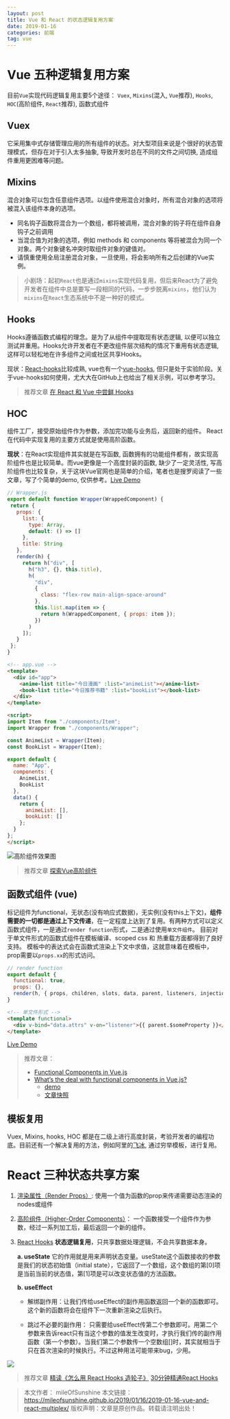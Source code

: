 ```yaml
---
layout: post
title: Vue 和 React 的状态逻辑复用方案
date: 2019-01-16
categories: 前端
tag: vue
---
```



# Vue 五种逻辑复用方案
目前`Vue`实现代码逻辑复用主要5个途径： `Vuex`, `Mixins`(混入,  `Vue`推荐), `Hooks`, `HOC`(高阶组件, `React`推荐), 函数式组件

## Vuex
它采用集中式存储管理应用的所有组件的状态。对大型项目来说是个很好的状态管理模式，但存在对于引入太多抽象, 导致开发时总在不同的文件之间切换, 造成组件重用更困难等问题。

## Mixins
混合对象可以包含任意组件选项。以组件使用混合对象时，所有混合对象的选项将被混入该组件本身的选项。

- 同名钩子函数将混合为一个数组，都将被调用，混合对象的钩子将在组件自身钩子之前调用
- 当混合值为对象的选项，例如 methods 和 components 等将被混合为同一个对象。两个对象键名冲突时取组件对象的键值对。
- 请慎重使用全局注册混合对象，一旦使用，将会影响所有之后创建的Vue实例。

> 小剧场：起初`React`也是通过`mixins`实现代码复用，但后来React为了避免开发者在组件中总是要写一段相同的代码，一步步脱离`mixins`，他们认为`mixins`在`React`生态系统中不是一种好的模式。

## Hooks
Hooks遵循函数式编程的理念。是为了从组件中提取现有状态逻辑, 以便可以独立测试并重用。Hooks允许开发者在不更改组件层次结构的情况下重用有状态逻辑, 这样可以轻松地在许多组件之间或社区共享Hooks。

现状：[React-hooks](https://reactjs.org/docs/hooks-intro.html)比较成熟, vue也有一个[vue-hooks](https://github.com/yyx990803/vue-hooks), 但只是处于实验阶段。关于vue-hooks如何使用，尤大大在GitHub上也给出了相关示例，可以参考学习。

> 推荐文章
[在 React 和 Vue 中尝鲜 Hooks](https://juejin.im/entry/5bda51576fb9a022824c0d27)

## HOC
组件工厂，接受原始组件作为参数，添加完功能与业务后，返回新的组件。 React 在代码中实现复用的主要方式就是使用高阶函数。

**现状**：在React实现组件其实就是在写函数, 函数拥有的功能组件都有，故实现高阶组件也是比较简单。而vue更像是一个高度封装的函数, 缺少了一定灵活性, 写高阶组件也比较复杂，关于这块Vue官网也是简单的介绍，笔者也是搜罗阅读了一些文章，写了个简单的demo, 仅供参考。[Live Demo](https://codesandbox.io/s/5xp39rx4kn)

 ```js
// Wrapper.js
export default function Wrapper(WrappedComponent) {
  return {
    props: {
      list: {
        type: Array,
        default: () => []
      },
      title: String
    },
    render(h) {
      return h("div", [
        h("h3", {}, this.title),
        h(
          "div",
          {
            class: "flex-row main-align-space-around"
          },
          this.list.map(item => {
            return h(WrappedComponent, { props: item });
          })
        )
      ]);
    }
  };
}
```

```html
<!-- app.vue -->
<template>
  <div id="app">
    <anime-list title="今日漫画" :list="animeList"></anime-list>
    <book-list title="今日推荐书籍" :list="bookList"></book-list>
  </div>
</template>

<script>
import Item from "./components/Item";
import Wrapper from "./components/Wrapper";

const AnimeList = Wrapper(Item);
const BookList = Wrapper(Item);

export default {
  name: "App",
  components: {
    AnimeList,
    BookList
  },
  data() {
    return {
      animeList: [],
      bookList: []
    };
  }
};
</script>
```

![高阶组件效果图](https://user-images.githubusercontent.com/17926741/98777650-19815780-242c-11eb-8a35-ddb3399cb1c5.png)




> 推荐文章
> [探索Vue高阶组件](http://hcysun.me/2018/01/05/%E6%8E%A2%E7%B4%A2Vue%E9%AB%98%E9%98%B6%E7%BB%84%E4%BB%B6/)

## 函数式组件 (vue)
标记组件为functional，无状态(没有响应式数据)，无实例(没有this上下文)，**组件需要的一切都是通过上下文传递**，在一定程度上达到了复用。有两种方式可以定义函数式组件，一是通过`render function`形式，二是通过使用`单文件组件`。 目前对于单文件形式的函数式组件在模板编译、scoped css 和 热重载方面都得到了良好支持。 模板中的表达式会在函数式渲染上下文中求值，这就意味着在模板中，prop需要以`props.xx`的形式访问。

```js
// render function
export default {
  functional: true,
  props: {},
  render(h, { props, children, slots, data, parent, listeners, injections }) {}
}
```

```html
<!-- 单文件形式 -->
<template functional>
  <div v-bind="data.attrs" v-on="listener">{{ parent.$someProperty }}</div>
</template>

```

[Live Demo](https://codesandbox.io/s/yv4l2rnm4x)


> 推荐文章：
> - [Functional Components in Vue.js](https://alligator.io/vuejs/functional-components/)
> - [What’s the deal with functional components in Vue.js?](https://itnext.io/whats-the-deal-with-functional-components-in-vue-js-513a31eb72b0) 
>   - [demo](https://github.com/daprahamian/vue-render-functions-example)
>   - [文章快照](https://upload-images.jianshu.io/upload_images/3152495-58990312b685ea50.png?imageMogr2/auto-orient/strip%7CimageView2/2/w/1240)




## 模板复用
Vuex, Mixins, hooks, HOC 都是在二级上进行高度封装，考验开发者的编程功底。目前还有一个解决复用的方法，例如阿里的[飞冰](https://alibaba.github.io/ice/iceworks), 通过穷举模板，进行复用。


# React 三种状态共享方案

1. [渲染属性（Render Props）](https://reactjs.org/docs/render-props.html): 使用一个值为函数的prop来传递需要动态渲染的nodes或组件

2. [高阶组件（Higher-Order Components）](https://reactjs.org/docs/higher-order-components.html)： 一个函数接受一个组件作为参数，经过一系列加工后，最后返回一个新的组件。

3. [React Hooks](https://reactjs.org/docs/hooks-intro.html#___gatsby) **状态逻辑复用**，只共享数据处理逻辑，不会共享数据本身。

    **a. useState**
它的作用就是用来声明状态变量。useState这个函数接收的参数是我们的状态初始值（initial state），它返回了一个数组，这个数组的第[0]项是当前当前的状态值，第[1]项是可以改变状态值的方法函数。

    **b. useEffect**
        
      - 解绑副作用：让我们传给useEffect的副作用函数返回一个新的函数即可。这个新的函数将会在组件下一次重新渲染之后执行。

      - 跳过不必要的副作用： 只需要给useEffect传第二个参数即可。用第二个参数来告诉react只有当这个参数的值发生改变时，才执行我们传的副作用函数（第一个参数）。当我们第二个参数传一个空数组[]时，其实就相当于只在首次渲染的时候执行。不过这种用法可能带来bug，少用。


![](https://user-images.githubusercontent.com/17926741/98777658-1b4b1b00-242c-11eb-9eaa-de0e0ea2ccf1.png)



> 推荐文章
[精读《怎么用 React Hooks 造轮子》](https://github.com/dt-fe/weekly/blob/master/80.%E7%B2%BE%E8%AF%BB%E3%80%8A%E6%80%8E%E4%B9%88%E7%94%A8%20React%20Hooks%20%E9%80%A0%E8%BD%AE%E5%AD%90%E3%80%8B.md)
[30分钟精通React Hooks](https://juejin.im/post/5be3ea136fb9a049f9121014)


> 本文作者： mileOfSunshine
> 本文链接： https://mileofsunshine.github.io/2019/01/16/2019-01-16-vue-and-react-multiplex/
> 版权声明：文章是原创作品。转载请注明出处！